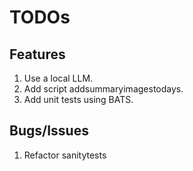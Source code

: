 # TODOs

## Features

1. Use a local LLM.
1. Add script addsummaryimagestodays.
1. Add unit tests using BATS.

## Bugs/Issues

1. Refactor sanitytests
